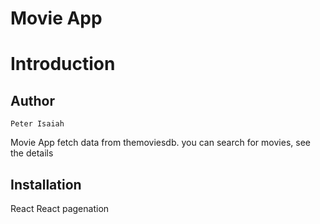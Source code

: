 # Movie App

# Introduction
## Author
    Peter Isaiah 

Movie App fetch data from themoviesdb. you can search for movies, see the details

## Installation
React
React pagenation


